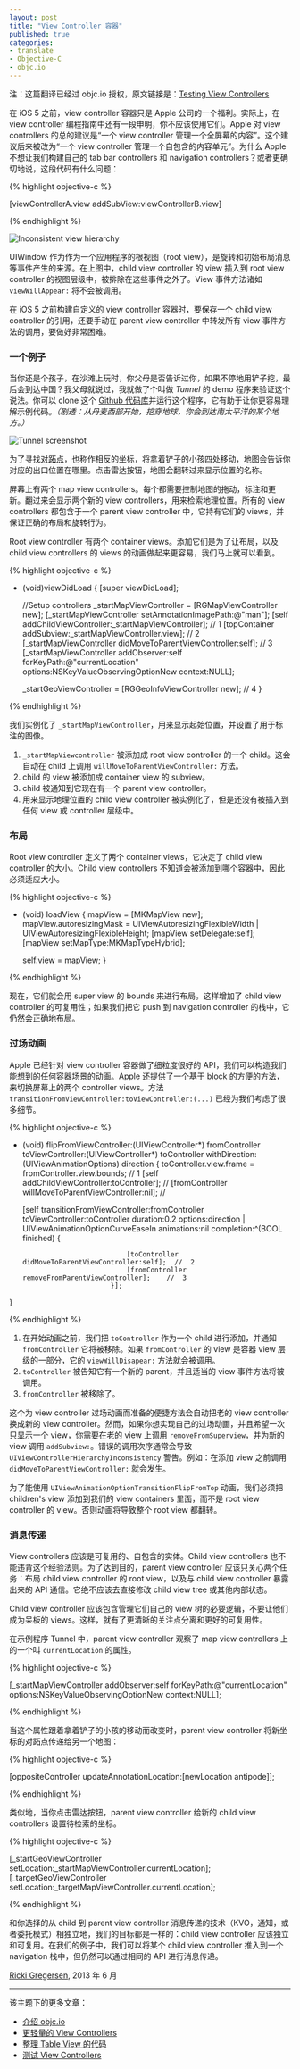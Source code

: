 ```yaml
---
layout: post
title: "View Controller 容器"
published: true
categories:
- translate
- Objective-C
- objc.io
---
```


<p id="state">注：这篇翻译已经过 objc.io 授权，原文链接是：<a href="http://www.objc.io/issue-1/testing-view-controllers.html" title="Testing View Controllers">Testing View Controllers</a></p>

在 iOS 5 之前，view controller 容器只是 Apple 公司的一个福利。实际上，在 view controller 编程指南中还有一段申明，你不应该使用它们。Apple 对 view controllers 的总的建议是“一个 view controller 管理一个全屏幕的内容”。这个建议后来被改为“一个 view controller 管理一个自包含的内容单元”。为什么 Apple 不想让我们构建自己的 tab bar controllers 和 navigation controllers？或者更确切地说，这段代码有什么问题：

{% highlight objective-c %}

[viewControllerA.view addSubView:viewControllerB.view]

{% endhighlight %}

![Inconsistent view hierarchy][1]

UIWindow 作为作为一个应用程序的根视图（root view），是旋转和初始布局消息等事件产生的来源。在上图中，child view controller 的 view 插入到 root view controller 的视图层级中，被排除在这些事件之外了。View 事件方法诸如 `viewWillAppear:` 将不会被调用。

在 iOS 5 之前构建自定义的 view controller 容器时，要保存一个 child view controller 的引用，还要手动在 parent view controller 中转发所有 view 事件方法的调用，要做好非常困难。

### 一个例子

当你还是个孩子，在沙滩上玩时，你父母是否告诉过你，如果不停地用铲子挖，最后会到达中国？我父母就说过，我就做了个叫做 *Tunnel* 的 demo 程序来验证这个说法。你可以 clone 这个 [Github 代码库][2]并运行这个程序，它有助于让你更容易理解示例代码。*（剧透：从丹麦西部开始，挖穿地球，你会到达南太平洋的某个地方。）*

![Tunnel screenshot][3]

为了寻找[对跖点][8]，也称作相反的坐标，将拿着铲子的小孩四处移动，地图会告诉你对应的出口位置在哪里。点击雷达按钮，地图会翻转过来显示位置的名称。

屏幕上有两个 map view controllers。每个都需要控制地图的拖动，标注和更新。翻过来会显示两个新的 view controllers，用来检索地理位置。所有的 view controllers 都包含于一个 parent view controller 中，它持有它们的 views，并保证正确的布局和旋转行为。

Root view controller 有两个 container views。添加它们是为了让布局，以及 child view controllers 的 views 的动画做起来更容易，我们马上就可以看到。

{% highlight objective-c %}

- (void)viewDidLoad
{
    [super viewDidLoad];

    //Setup controllers
    _startMapViewController = [RGMapViewController new];
    [_startMapViewController setAnnotationImagePath:@"man"];
    [self addChildViewController:_startMapViewController];          //  1
    [topContainer addSubview:_startMapViewController.view];         //  2
    [_startMapViewController didMoveToParentViewController:self];   //  3
    [_startMapViewController addObserver:self
                              forKeyPath:@"currentLocation"
                                 options:NSKeyValueObservingOptionNew
                                 context:NULL];

    _startGeoViewController = [RGGeoInfoViewController new];        //  4
}

{% endhighlight %}

我们实例化了 `_startMapViewController`，用来显示起始位置，并设置了用于标注的图像。

1. `_startMapViewcontroller` 被添加成 root view controller 的一个 child。这会自动在 child 上调用 `willMoveToParentViewController:` 方法。
2. child 的 view 被添加成 container view 的 subview。
3. child 被通知到它现在有一个 parent view controller。
4. 用来显示地理位置的 child view controller 被实例化了，但是还没有被插入到任何 view 或 controller 层级中。

### 布局

Root view controller 定义了两个 container views，它决定了 child view controller 的大小。Child view controllers 不知道会被添加到哪个容器中，因此必须适应大小。

{% highlight objective-c %}

- (void) loadView
{
    mapView = [MKMapView new];
    mapView.autoresizingMask = UIViewAutoresizingFlexibleWidth | UIViewAutoresizingFlexibleHeight;
    [mapView setDelegate:self];
    [mapView setMapType:MKMapTypeHybrid];

    self.view = mapView;
}

{% endhighlight %}

现在，它们就会用 super view 的 bounds 来进行布局。这样增加了 child view controller 的可复用性；如果我们把它 push 到 navigation controller 的栈中，它仍然会正确地布局。

### 过场动画

Apple 已经针对 view controller 容器做了细粒度很好的 API，我们可以构造我们能想到的任何容器场景的动画。Apple 还提供了一个基于 block 的方便的方法，来切换屏幕上的两个 controller views。方法 `transitionFromViewController:toViewController:(...)` 已经为我们考虑了很多细节。

{% highlight objective-c %}

- (void) flipFromViewController:(UIViewController*) fromController
               toViewController:(UIViewController*) toController
                  withDirection:(UIViewAnimationOptions) direction
{
    toController.view.frame = fromController.view.bounds;                           //  1
    [self addChildViewController:toController];                                     //
    [fromController willMoveToParentViewController:nil];                            //

    [self transitionFromViewController:fromController
                      toViewController:toController
                              duration:0.2
                               options:direction | UIViewAnimationOptionCurveEaseIn
                            animations:nil
                            completion:^(BOOL finished) {

                                [toController didMoveToParentViewController:self];  //  2
                                [fromController removeFromParentViewController];    //  3
                            }];
}

{% endhighlight %}

1. 在开始动画之前，我们把 `toController` 作为一个 child 进行添加，并通知 `fromController` 它将被移除。如果 `fromController` 的 view 是容器 view 层级的一部分，它的 `viewWillDisapear:` 方法就会被调用。
2. `toController` 被告知它有一个新的 parent，并且适当的 view 事件方法将被调用。
3. `fromController` 被移除了。

这个为 view controller 过场动画而准备的便捷方法会自动把老的 view controller 换成新的 view controller。然而，如果你想实现自己的过场动画，并且希望一次只显示一个 view，你需要在老的 view 上调用 `removeFromSuperview`，并为新的 view 调用 `addSubview:`。错误的调用次序通常会导致 `UIViewControllerHierarchyInconsistency` 警告。例如：在添加 view 之前调用 `didMoveToParentViewController:` 就会发生。

为了能使用 `UIViewAnimationOptionTransitionFlipFromTop` 动画，我们必须把 children's view 添加到我们的 view containers 里面，而不是 root view controller 的 view。否则动画将导致整个 root view 都翻转。

### 消息传递

View controllers 应该是可复用的、自包含的实体。Child view controllers 也不能违背这个经验法则。为了达到目的，parent view controller 应该只关心两个任务：布局 child view controller 的 root view，以及与 child view controller 暴露出来的 API 通信。它绝不应该去直接修改 child view tree 或其他内部状态。

Child view controller 应该包含管理它们自己的 view 树的必要逻辑，不要让他们成为呆板的 views。这样，就有了更清晰的关注点分离和更好的可复用性。

在示例程序 Tunnel 中，parent view controller 观察了 map view controllers 上的一个叫 `currentLocation` 的属性。

{% highlight objective-c %}

[_startMapViewController addObserver:self
                          forKeyPath:@"currentLocation"
                             options:NSKeyValueObservingOptionNew
                             context:NULL];

{% endhighlight %}

当这个属性跟着拿着铲子的小孩的移动而改变时，parent view controller 将新坐标的对跖点传递给另一个地图：

{% highlight objective-c %}

[oppositeController updateAnnotationLocation:[newLocation antipode]];

{% endhighlight %}

类似地，当你点击雷达按钮，parent view controller 给新的 child view controllers 设置待检索的坐标。

{% highlight objective-c %}

[_startGeoViewController setLocation:_startMapViewController.currentLocation];
[_targetGeoViewController setLocation:_targetMapViewController.currentLocation];

{% endhighlight %}

和你选择的从 child 到 parent view controller 消息传递的技术（KVO，通知，或者委托模式）相独立地，我们的目标都是一样的：child view controller 应该独立和可复用。在我们的例子中，我们可以将某个 child view controller 推入到一个 navigation 栈中，但仍然可以通过相同的 API 进行消息传递。

<p class="date"><a href="https://twitter.com/rickigregersen">Ricki Gregersen</a>, 2013 年 6 月</p>

------

该主题下的更多文章：

- [介绍 objc.io][4]
- [更轻量的 View Controllers][5]
- [整理 Table View 的代码][6]
- [测试 View Controllers][7]

[1]: http://www.objc.io/images/issue-1/view-insertion@2x.png
[2]: https://github.com/RickiG/view-controller-containment
[3]: http://www.objc.io/images/issue-1/tunnel-screenshot@2x.png
[4]: http://tang3w.com/translate/objc.io/2013/10/21/%E4%BB%8B%E7%BB%8D-objc.io.html
[5]: http://tang3w.com/translate/objc.io/2013/10/22/%E6%9B%B4%E8%BD%BB%E9%87%8F%E7%9A%84-view-controllers.html
[6]: http://tang3w.com/translate/objc.io/2013/10/23/%E6%95%B4%E7%90%86-table-view-%E7%9A%84%E4%BB%A3%E7%A0%81.html
[7]: http://tang3w.com/translate/objc.io/2013/10/24/%E6%B5%8B%E8%AF%95-view-controllers.html
[8]: http://en.wikipedia.org/wiki/Antipodes

